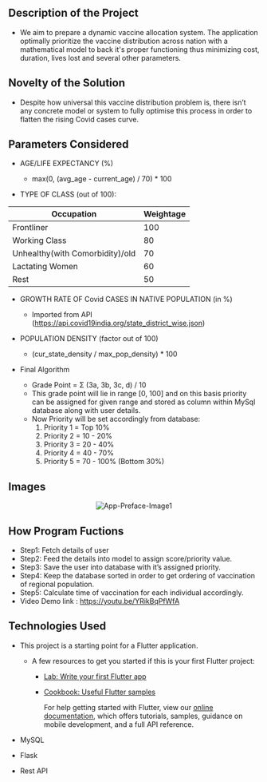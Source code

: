 ## Description of the Project
* We aim to prepare a dynamic vaccine allocation system. The application optimally prioritize the vaccine distribution across nation with a mathematical model to back it's proper functioning thus minimizing cost, duration, lives lost and several other parameters.

## Novelty of the Solution
* Despite how universal this vaccine distribution problem is, there isn’t any concrete model or system to fully optimise this process in order to flatten the rising Covid cases curve.

## Parameters Considered
* AGE/LIFE EXPECTANCY (%)
  * max(0, (avg_age - current_age) / 70) * 100

* TYPE OF CLASS (out of 100):

|   **Occupation**        | **Weightage**                                                          |
|-------------------------|------------------------------------------------------------------------|
| Frontliner                    | 100                                                          |
| Working Class                    | 80                                                          |
| Unhealthy(with Comorbidity)/old                   | 70                                                          |
| Lactating Women                    | 60                                                          |
| Rest                    | 50                                                          |

* GROWTH RATE OF Covid CASES IN NATIVE POPULATION (in %)
  * Imported from API (https://api.covid19india.org/state_district_wise.json)
* POPULATION DENSITY (factor out of 100)
  * (cur_state_density / max_pop_density) * 100
  
* Final Algorithm
  * Grade Point = Σ (3a, 3b, 3c, d) / 10
  * This grade point will lie in range [0, 100] and on this basis priority can be assigned for given range and stored as column within MySql database along with user details.
  * Now Priority will be set accordingly from database:
    1. Priority 1    =    Top 10%
    2. Priority 2    =    10 - 20%
    3. Priority 3    =    20 - 40%
    4. Priority 4    =    40 - 70%
    5. Priority 5    =     70 - 100% (Bottom 30%)
    
    
## Images 
<p align="center">
    <img src="app-preface-1.png" alt="App-Preface-Image1">
</p>


## How Program Fuctions

  * Step1: Fetch details of user
  * Step2: Feed the details into model to assign score/priority value.
  * Step3: Save the user into database with it’s assigned priority.
  * Step4: Keep the database sorted in order to get ordering of vaccination of regional population.
  * Step5: Calculate time of vaccination for each individual accordingly.
  * Video Demo link : https://youtu.be/YRikBqPfWfA
## Technologies Used

* This project is a starting point for a Flutter application.

  * A few resources to get you started if this is your first Flutter project:

    - [Lab: Write your first Flutter app](https://flutter.dev/docs/get-started/codelab)
    - [Cookbook: Useful Flutter samples](https://flutter.dev/docs/cookbook)

      For help getting started with Flutter, view our
      [online documentation](https://flutter.dev/docs), which offers tutorials,
      samples, guidance on mobile development, and a full API reference.
      
* MySQL
* Flask
* Rest API

